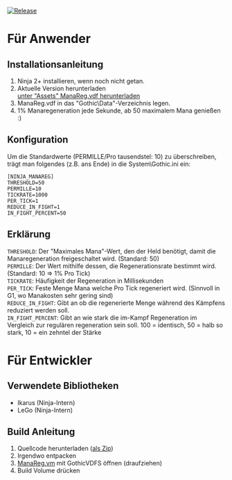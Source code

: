 [![Release](https://github.com/kirides/ninja-manareg/actions/workflows/release-linux.yml/badge.svg)](https://github.com/kirides/ninja-manareg/actions/workflows/release-linux.yml)

# Für Anwender

## Installationsanleitung
	
1. Ninja 2+ installieren, wenn noch nicht getan.
1. Aktuelle Version herunterladen  
    [unter "Assets" ManaReg.vdf herunterladen](https://github.com/Kirides/ninja-manareg/releases/latest)
1. ManaReg.vdf in das "Gothic\Data"-Verzeichnis legen.
1. 1% Manaregeneration jede Sekunde, ab 50 maximalem Mana genießen :)

## Konfiguration

Um die Standardwerte (PERMILLE/Pro tausendstel: 10) zu überschreiben,
trägt man folgendes (z.B. ans Ende) in die System\Gothic.ini ein:

```
[NINJA_MANAREG]
THRESHOLD=50
PERMILLE=10
TICKRATE=1000
PER_TICK=1
REDUCE_IN_FIGHT=1
IN_FIGHT_PERCENT=50
```

## Erklärung

`THRESHOLD`: Der "Maximales Mana"-Wert, den der Held benötigt, damit die Manaregeneration freigeschaltet wird. (Standard: 50)  
`PERMILLE`: Der Wert mithilfe dessen, die Regenerationsrate bestimmt wird. (Standard: 10 => 1% Pro Tick)  
`TICKRATE`: Häufigkeit der Regeneration in Millisekunden  
`PER_TICK`: Feste Menge Mana welche Pro Tick regeneriert wird. (Sinnvoll in G1, wo Manakosten sehr gering sind)  
`REDUCE_IN_FIGHT`: Gibt an ob die regenerierte Menge während des Kämpfens reduziert werden soll.  
`IN_FIGHT_PERCENT`: Gibt an wie stark die im-Kampf Regeneration im Vergleich zur regulären regeneration sein soll. 100 = identisch, 50 = halb so stark, 10 = ein zehntel der Stärke  

# Für Entwickler

## Verwendete Bibliotheken

- Ikarus (Ninja-Intern)
- LeGo (Ninja-Intern)

## Build Anleitung

1. Quellcode herunterladen ([als Zip](https://github.com/Kirides/ninja-manareg/archive/master.zip))
1. Irgendwo entpacken
1. [ManaReg.vm](https://github.com/Kirides/ninja-manareg/blob/master/ManaReg.vm) mit GothicVDFS öffnen (draufziehen)
1. Build Volume drücken
